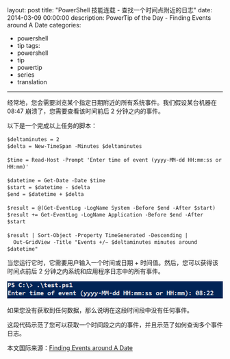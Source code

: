 layout: post
title: "PowerShell 技能连载 - 查找一个时间点附近的日志"
date: 2014-03-09 00:00:00
description: PowerTip of the Day - Finding Events around A Date
categories:
- powershell
- tip
tags:
- powershell
- tip
- powertip
- series
- translation
---
经常地，您会需要浏览某个指定日期附近的所有系统事件。我们假设某台机器在 08:47 崩溃了，您需要查看该时间前后 2 分钟之内的事件。

以下是一个完成以上任务的脚本：

    $deltaminutes = 2
    $delta = New-TimeSpan -Minutes $deltaminutes
    
    $time = Read-Host -Prompt 'Enter time of event (yyyy-MM-dd HH:mm:ss or HH:mm)'
    
    $datetime = Get-Date -Date $time
    $start = $datetime - $delta
    $end = $datetime + $delta
    
    $result = @(Get-EventLog -LogName System -Before $end -After $start)
    $result += Get-EventLog -LogName Application -Before $end -After $start 
    
    $result | Sort-Object -Property TimeGenerated -Descending |
      Out-GridView -Title "Events +/− $deltaminutes minutes around $datetime" 
    
当您运行它时，它需要用户输入一个时间或日期 + 时间值。然后，您可以获得该时间点前后 2 分钟之内系统和应用程序日志中的所有事件。

![](/img/2014-03-09-finding-events-around-a-date-001.png)

如果您没有获取到任何数据，那么说明在这段时间段中没有任何事件。

这段代码示范了您可以获取一个时间段之内的事件，并且示范了如何查询多个事件日志。

<!--more-->
本文国际来源：[Finding Events around A Date](http://community.idera.com/powershell/powertips/b/tips/posts/finding-events-around-a-date)

